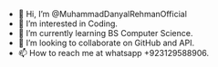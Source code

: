 - 👋 Hi, I’m @MuhammadDanyalRehmanOfficial
- 👀 I’m interested in Coding.
- 🌱 I’m currently learning BS Computer Science.
- 💞️ I’m looking to collaborate on GitHub and API.
- 📫 How to reach me at whatsapp +923129588906.

<!---
MuhammadDanyalRehmanOfficial/MuhammadDanyalRehmanOfficial is a ✨ special ✨ repository because its `README.md` (this file) appears on your GitHub profile.
You can click the Preview link to take a look at your changes.
--->
